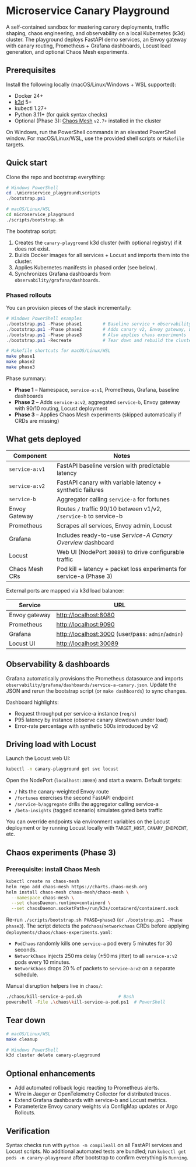 # Microservice Canary Playground

A self-contained sandbox for mastering canary deployments, traffic shaping, chaos engineering, and observability on a local Kubernetes (k3d) cluster. The playground deploys FastAPI demo services, an Envoy gateway with canary routing, Prometheus + Grafana dashboards, Locust load generation, and optional Chaos Mesh experiments.

## Prerequisites

Install the following locally (macOS/Linux/Windows + WSL supported):

- Docker 24+
- [k3d](https://k3d.io/) 5+
- kubectl 1.27+
- Python 3.11+ (for quick syntax checks)
- Optional (Phase 3): [Chaos Mesh](https://chaos-mesh.org/) `v2.7+` installed in the cluster

On Windows, run the PowerShell commands in an elevated PowerShell window. For macOS/Linux/WSL, use the provided shell scripts or `Makefile` targets.

## Quick start

Clone the repo and bootstrap everything:

```powershell
# Windows PowerShell
cd .\microservice_playground\scripts
./bootstrap.ps1
```

```bash
# macOS/Linux/WSL
cd microservice_playground
./scripts/bootstrap.sh
```

The bootstrap script:

1. Creates the `canary-playground` k3d cluster (with optional registry) if it does not exist.
2. Builds Docker images for all services + Locust and imports them into the cluster.
3. Applies Kubernetes manifests in phased order (see below).
4. Synchronizes Grafana dashboards from `observability/grafana/dashboards`.

### Phased rollouts

You can provision pieces of the stack incrementally:

```powershell
# Windows PowerShell examples
./bootstrap.ps1 -Phase phase1        # Baseline service + observability
./bootstrap.ps1 -Phase phase2        # Adds canary v2, Envoy gateway, Locust
./bootstrap.ps1 -Phase phase3        # Also applies chaos experiments
./bootstrap.ps1 -Recreate            # Tear down and rebuild the cluster
```

```bash
# Makefile shortcuts for macOS/Linux/WSL
make phase1
make phase2
make phase3
```

Phase summary:

- **Phase 1** – Namespace, `service-a:v1`, Prometheus, Grafana, baseline dashboards
- **Phase 2** – Adds `service-a:v2`, aggregated `service-b`, Envoy gateway with 90/10 routing, Locust deployment
- **Phase 3** – Applies Chaos Mesh experiments (skipped automatically if CRDs are missing)

## What gets deployed

| Component | Notes |
|-----------|-------|
| `service-a:v1` | FastAPI baseline version with predictable latency |
| `service-a:v2` | FastAPI canary with variable latency + synthetic failures |
| `service-b` | Aggregator calling `service-a` for fortunes |
| Envoy Gateway | Routes `/` traffic 90/10 between v1/v2, `/service-b` to service-b |
| Prometheus | Scrapes all services, Envoy admin, Locust |
| Grafana | Includes ready-to-use *Service-A Canary Overview* dashboard |
| Locust | Web UI (NodePort `30089`) to drive configurable traffic |
| Chaos Mesh CRs | Pod kill + latency + packet loss experiments for service-a (Phase 3) |

External ports are mapped via k3d load balancer:

| Service | URL |
|---------|-----|
| Envoy gateway | <http://localhost:8080> |
| Prometheus | <http://localhost:9090> |
| Grafana | <http://localhost:3000> (user/pass: `admin`/`admin`) |
| Locust UI | <http://localhost:30089> |

## Observability & dashboards

Grafana automatically provisions the Prometheus datasource and imports `observability/grafana/dashboards/service-a-canary.json`. Update the JSON and rerun the bootstrap script (or `make dashboards`) to sync changes.

Dashboard highlights:

- Request throughput per service-a instance (`req/s`)
- P95 latency by instance (observe canary slowdown under load)
- Error-rate percentage with synthetic 500s introduced by v2

## Driving load with Locust

Launch the Locust web UI:

```bash
kubectl -n canary-playground get svc locust
```

Open the NodePort (`localhost:30089`) and start a swarm. Default targets:

- `/` hits the canary-weighted Envoy route
- `/fortunes` exercises the second FastAPI endpoint
- `/service-b/aggregate` drills the aggregator calling service-a
- `/beta-insights` (tagged scenario) simulates gated beta traffic

You can override endpoints via environment variables on the Locust deployment or by running Locust locally with `TARGET_HOST`, `CANARY_ENDPOINT`, etc.

## Chaos experiments (Phase 3)

### Prerequisite: install Chaos Mesh

```bash
kubectl create ns chaos-mesh
helm repo add chaos-mesh https://charts.chaos-mesh.org
helm install chaos-mesh chaos-mesh/chaos-mesh \
  --namespace chaos-mesh \
  --set chaosDaemon.runtime=containerd \
  --set chaosDaemon.socketPath=/run/k3s/containerd/containerd.sock
```

Re-run `./scripts/bootstrap.sh PHASE=phase3` (or `./bootstrap.ps1 -Phase phase3`). The script detects the `podchaos`/`networkchaos` CRDs before applying `deployments/chaos/chaos-experiments.yaml`:

- `PodChaos` randomly kills one `service-a` pod every 5 minutes for 30 seconds.
- `NetworkChaos` injects 250 ms delay (±50 ms jitter) to all `service-a:v2` pods every 10 minutes.
- `NetworkChaos` drops 20 % of packets to `service-a:v2` on a separate schedule.

Manual disruption helpers live in `chaos/`:

```bash
./chaos/kill-service-a-pod.sh              # Bash
powershell -File .\chaos\kill-service-a-pod.ps1  # PowerShell
```

## Tear down

```bash
# macOS/Linux/WSL
make cleanup
```

```powershell
# Windows PowerShell
k3d cluster delete canary-playground
```

## Optional enhancements

- Add automated rollback logic reacting to Prometheus alerts.
- Wire in Jaeger or OpenTelemetry Collector for distributed traces.
- Extend Grafana dashboards with service-b and Locust metrics.
- Parameterize Envoy canary weights via ConfigMap updates or Argo Rollouts.

## Verification

Syntax checks run with `python -m compileall` on all FastAPI services and Locust scripts. No additional automated tests are bundled; run `kubectl get pods -n canary-playground` after bootstrap to confirm everything is `Running`.
